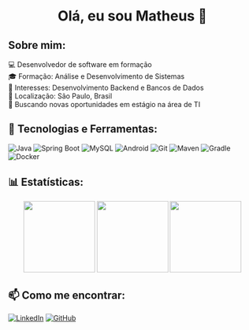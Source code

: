 <h1 align="center">Olá, eu sou Matheus 👋</h1>

## Sobre mim:
💻 Desenvolvedor de software em formação  
🎓 Formação: Análise e Desenvolvimento de Sistemas  
🚀 Interesses: Desenvolvimento Backend e Bancos de Dados  
📍 Localização: São Paulo, Brasil  
📌 Buscando novas oportunidades em estágio na área de TI  


## 🚀 Tecnologias e Ferramentas:
![Java](https://img.shields.io/badge/java-%23ED8B00.svg?style=for-the-badge&logo=openjdk&logoColor=white)
![Spring Boot](https://img.shields.io/badge/Spring%20Boot-6DB33F?style=for-the-badge&logo=spring-boot&logoColor=white)
![MySQL](https://img.shields.io/badge/MySQL-4479A1?style=for-the-badge&logo=mysql&logoColor=white)
![Android](https://img.shields.io/badge/Android-3DDC84?style=for-the-badge&logo=android&logoColor=white)
![Git](https://img.shields.io/badge/Git-F05032?style=for-the-badge&logo=git&logoColor=white)
![Maven](https://img.shields.io/badge/Maven-C71A36?style=for-the-badge&logo=apache-maven&logoColor=white)
![Gradle](https://img.shields.io/badge/Gradle-02303A?style=for-the-badge&logo=gradle&logoColor=white)
![Docker](https://img.shields.io/badge/Docker-2496ED?style=for-the-badge&logo=docker&logoColor=white)

## 📊 Estatísticas:
<div align="center">
  <img height="145em" src="https://github-readme-stats.vercel.app/api?username=Matheus-Marti1&show_icons=true&theme=radical"/>
  <img height="145em" src="https://github-readme-streak-stats.herokuapp.com/?user=Matheus-Marti1&theme=radical"/>
  <img height="145em" src="https://github-readme-stats.vercel.app/api/top-langs/?username=Matheus-Marti1&layout=compact&langs_count=6&theme=radical"/>
</div>

## 📫 Como me encontrar:
[![LinkedIn](https://img.shields.io/badge/-LinkedIn-blue?style=for-the-badge&logo=Linkedin&logoColor=white&link=https://www.linkedin.com/in/SEU_LINKEDIN)](https://www.linkedin.com/in/matheusmarti/)
[![GitHub](https://img.shields.io/badge/GitHub-100000?style=for-the-badge&logo=github&logoColor=white&link=https://github.com/SEU_USUARIO)](https://github.com/Matheus-Marti1)
